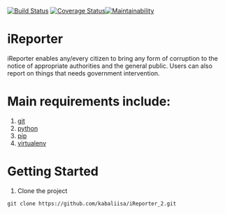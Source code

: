 [![Build Status](https://travis-ci.org/kabaliisa/iReporter_2.svg?branch=develop)](https://travis-ci.org/kabaliisa/iReporter_2) [![Coverage Status](https://coveralls.io/repos/github/kabaliisa/iReporter_2/badge.svg?branch=develop)](https://coveralls.io/github/kabaliisa/iReporter_2?branch=develop)[![Maintainability](https://api.codeclimate.com/v1/badges/e7930497fc0b4809925b/maintainability)](https://codeclimate.com/github/kabaliisa/iReporter_2/maintainability)

# iReporter

iReporter enables
any/every citizen to bring any form of corruption to the notice of appropriate authorities and the general public. Users can also report on things that needs government intervention.

# Main requirements include:

1. [git](https://git-scm.com/)
2. [python](https://docs.python.org/3/)
3. [pip](https://pypi.org/project/pip/)
4. [virtualenv](https://virtualenv.pypa.io/en/stable/)

# Getting Started

1. Clone the project <br>

`git clone https://github.com/kabaliisa/iReporter_2.git`
